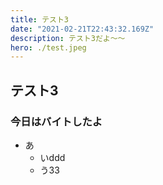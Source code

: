 ```yaml
---
title: テスト3
date: "2021-02-21T22:43:32.169Z"
description: テスト3だよ〜〜
hero: ./test.jpeg
---
```


## テスト3


### 今日はバイトしたよ

- あ
    - いddd
    - う33